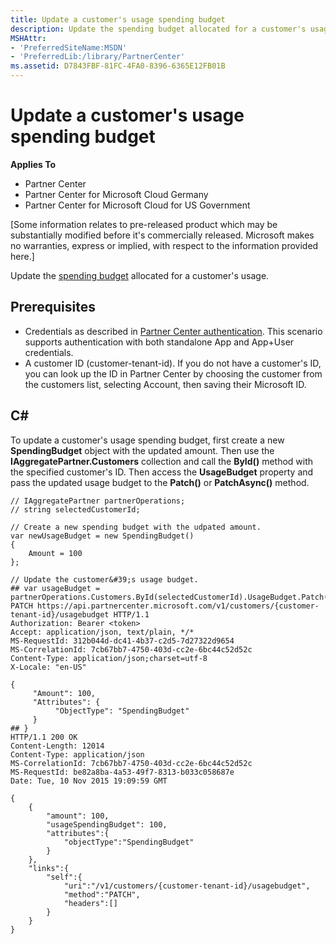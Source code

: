 ```yaml
---
title: Update a customer's usage spending budget
description: Update the spending budget allocated for a customer's usage.
MSHAttr:
- 'PreferredSiteName:MSDN'
- 'PreferredLib:/library/PartnerCenter'
ms.assetid: D7843FBF-81FC-4FA0-8396-6365E12FB01B
---
```


# Update a customer's usage spending budget


<span class="sidebar_heading" style="font-weight: bold;">Applies
To</span>

-   Partner Center
-   Partner Center for Microsoft Cloud Germany
-   Partner Center for Microsoft Cloud for US Government

\[Some information relates to pre-released product which may be
substantially modified before it's commercially released. Microsoft
makes no warranties, express or implied, with respect to the information
provided here.\]

Update the [spending budget](customer-usage.md#customerusagesummary)
allocated for a customer's usage.

## <span id="Prerequisites"></span><span id="prerequisites"></span><span id="PREREQUISITES"></span>Prerequisites


-   Credentials as described in [Partner Center
    authentication](partner_center_authentication.htm). This scenario
    supports authentication with both standalone App and App+User
    credentials.
-   A customer ID (customer-tenant-id). If you do not have a customer's
    ID, you can look up the ID in Partner Center by choosing the
    customer from the customers list, selecting Account, then saving
    their Microsoft ID.

## <span id="C_"></span><span id="c_"></span>C#


To update a customer's usage spending budget, first create a new
**SpendingBudget** object with the updated amount. Then use the
**IAggregatePartner.Customers** collection and call the **ById()**
method with the specified customer's ID. Then access the **UsageBudget**
property and pass the updated usage budget to the **Patch()** or
**PatchAsync()** method.

```CSharp
// IAggregatePartner partnerOperations;
// string selectedCustomerId;

// Create a new spending budget with the udpated amount.
var newUsageBudget = new SpendingBudget()
{  
    Amount = 100
};

// Update the customer&#39;s usage budget.
## var usageBudget = partnerOperations.Customers.ById(selectedCustomerId).UsageBudget.Patch(newUsageBudget);
PATCH https://api.partnercenter.microsoft.com/v1/customers/{customer-tenant-id}/usagebudget HTTP/1.1
Authorization: Bearer <token>
Accept: application/json, text/plain, */*
MS-RequestId: 312b044d-dc41-4b37-c2d5-7d27322d9654
MS-CorrelationId: 7cb67bb7-4750-403d-cc2e-6bc44c52d52c
Content-Type: application/json;charset=utf-8
X-Locale: "en-US"

{
     "Amount": 100,
     "Attributes": {
          "ObjectType": "SpendingBudget"
     }
## }
HTTP/1.1 200 OK
Content-Length: 12014
Content-Type: application/json
MS-CorrelationId: 7cb67bb7-4750-403d-cc2e-6bc44c52d52c
MS-RequestId: be82a8ba-4a53-49f7-8313-b033c058687e
Date: Tue, 10 Nov 2015 19:09:59 GMT

{
    {
        "amount": 100,
        "usageSpendingBudget": 100,
        "attributes":{
            "objectType":"SpendingBudget"
        }
    },
    "links":{
        "self":{
            "uri":"/v1/customers/{customer-tenant-id}/usagebudget",
            "method":"PATCH",
            "headers":[]
        }
    }
}


